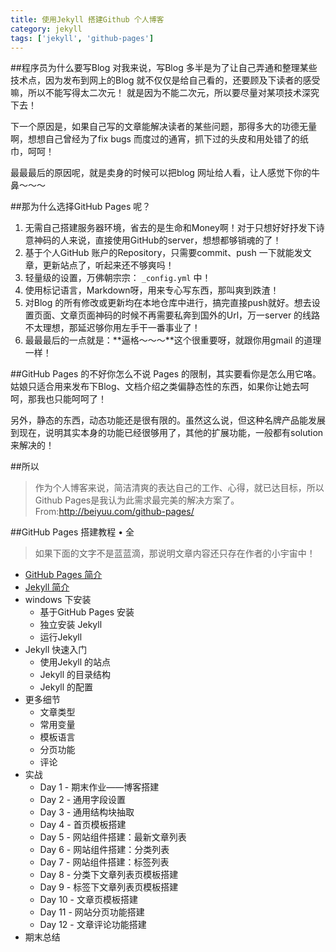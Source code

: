 ```yaml
---
title: 使用Jekyll 搭建Github 个人博客
category: jekyll
tags: ['jekyll', 'github-pages']
---
```


##程序员为什么要写Blog
对我来说，写Blog 多半是为了让自己弄通和整理某些技术点，因为发布到网上的Blog 就不仅仅是给自己看的，还要顾及下读者的感受嘛，所以不能写得太二次元！
就是因为不能二次元，所以要尽量对某项技术深究下去！

下一个原因是，如果自己写的文章能解决读者的某些问题，那得多大的功德无量啊，想想自己曾经为了fix bugs 而度过的通宵，抓下过的头皮和用处错了的纸巾，呵呵！

最最最后的原因呢，就是卖身的时候可以把blog 网址给人看，让人感觉下你的牛鼻～～～

##那为什么选择GitHub Pages 呢？
1. 无需自己搭建服务器环境，省去的是生命和Money啊！对于只想好好抒发下诗意神码的人来说，直接使用GitHub的server，想想都够销魂的了！
2. 基于个人GitHub 账户的Repository，只需要commit、push 一下就能发文章，更新站点了，听起来还不够爽吗！
3. 轻量级的设置，万佛朝宗宗： `_config.yml` 中！
4. 使用标记语言，Markdown呀，用来专心写东西，那叫爽到跌渣！
5. 对Blog 的所有修改或更新均在本地仓库中进行，搞完直接push就好。想去设置页面、文章页面神码的时候不再需要私奔到国外的Url，万一server 的线路不太理想，那延迟够你用左手干一番事业了！
6. 最最最后的一点就是：**逼格～～～**这个很重要呀，就跟你用gmail 的道理一样！

##GitHub Pages 的不好你怎么不说
Pages 的限制，其实要看你是怎么用它咯。姑娘只适合用来发布下Blog、文档介绍之类偏静态性的东西，如果你让她去呵呵，那我也只能呵呵了！

另外，静态的东西，动态功能还是很有限的。虽然这么说，但这种名牌产品能发展到现在，说明其实本身的功能已经很够用了，其他的扩展功能，一般都有solution 来解决的！

##所以
>作为个人博客来说，简洁清爽的表达自己的工作、心得，就已达目标，所以Github Pages是我认为此需求最完美的解决方案了。
>From:<http://beiyuu.com/github-pages/>

<!--more-->

##GitHub Pages 搭建教程 &bull; 全
>如果下面的文字不是蓝蓝滴，那说明文章内容还只存在作者的小宇宙中！

* [GitHub Pages 简介]({{site.url}}/blog/jekyll/github-pages-intro.html "github-pages-intro")
* [Jekyll 简介]({{site.url}}/blog/jekyll/jekyll-intro.html "jekyll-intro")
* windows 下安装
	+ 基于GitHub Pages 安装
	+ 独立安装 Jekyll
	+ 运行Jekyll
* Jekyll 快速入门
	+ 使用Jekyll 的站点
	+ Jekyll 的目录结构
	+ Jekyll 的配置
* 更多细节
	+ 文章类型
	+ 常用变量
	+ 模板语言
	+ 分页功能
	+ 评论
* 实战
	+ Day 1 - 期末作业——博客搭建
	+ Day 2 - 通用字段设置
	+ Day 3 - 通用结构块抽取
	+ Day 4 - 首页模板搭建
	+ Day 5 - 网站组件搭建：最新文章列表
	+ Day 6 - 网站组件搭建：分类列表
	+ Day 7 - 网站组件搭建：标签列表
	+ Day 8 - 分类下文章列表页模板搭建
	+ Day 9 - 标签下文章列表页模板搭建
	+ Day 10 - 文章页模板搭建
	+ Day 11 - 网站分页功能搭建
	+ Day 12 - 文章评论功能搭建
* 期末总结